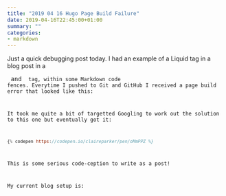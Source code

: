 ```yaml
---
title: "2019 04 16 Hugo Page Build Failure"
date: 2019-04-16T22:45:00+01:00
summary: ""
categories:
- markdown
---
```


Just a quick debugging post today. I had an example of a Liquid tag in a blog post in a <pre> and <code> tag, within some Markdown code fences. Everytime I pushed to Git and GitHub I received a page build error that looked like this:

It took me quite a bit of targetted Googling to work out the solution to this one but eventually got it:

```js
{% codepen https://codepen.io/claireparker/pen/oMmPPZ %}
```

This is some serious code-ception to write as a post!

My current blog setup is: